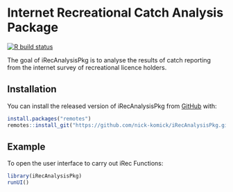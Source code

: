 
# Internet Recreational Catch Analysis Package

<!-- badges: start -->
[![R build status](https://github.com/nick-komick/iRecAnalysisPkg/workflows/R-CMD-check/badge.svg)](https://github.com/nick-komick/iRecAnalysisPkg/actions)
<!-- badges: end -->

The goal of iRecAnalysisPkg is to analyse the results of catch reporting from the internet survey of recreational licence holders.

## Installation

You can install the released version of iRecAnalysisPkg from [GitHub](https://github.com/nick-komick/iRecAnalysisPkg) with:

``` r
install.packages("remotes")
remotes::install_git("https://github.com/nick-komick/iRecAnalysisPkg.git")
```

## Example

To open the user interface to carry out iRec Functions:

``` r
library(iRecAnalysisPkg)
runUI()
```

